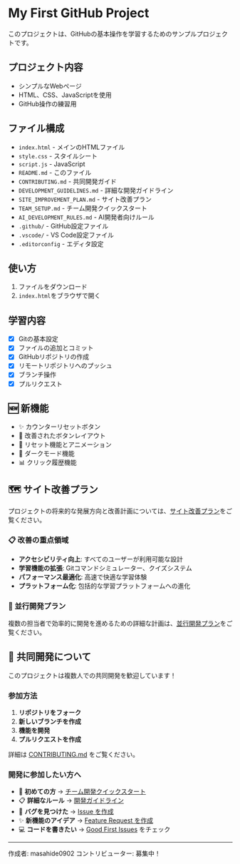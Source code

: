 # My First GitHub Project

このプロジェクトは、GitHubの基本操作を学習するためのサンプルプロジェクトです。

## プロジェクト内容

- シンプルなWebページ
- HTML、CSS、JavaScriptを使用
- GitHub操作の練習用

## ファイル構成

- `index.html` - メインのHTMLファイル
- `style.css` - スタイルシート
- `script.js` - JavaScript
- `README.md` - このファイル
- `CONTRIBUTING.md` - 共同開発ガイド
- `DEVELOPMENT_GUIDELINES.md` - 詳細な開発ガイドライン
- `SITE_IMPROVEMENT_PLAN.md` - サイト改善プラン
- `TEAM_SETUP.md` - チーム開発クイックスタート
- `AI_DEVELOPMENT_RULES.md` - AI開発者向けルール
- `.github/` - GitHub設定ファイル
- `.vscode/` - VS Code設定ファイル
- `.editorconfig` - エディタ設定

## 使い方

1. ファイルをダウンロード
2. `index.html`をブラウザで開く

## 学習内容

- [x] Gitの基本設定
- [x] ファイルの追加とコミット
- [x] GitHubリポジトリの作成
- [x] リモートリポジトリへのプッシュ
- [x] ブランチ操作
- [x] プルリクエスト

## 🆕 新機能

- ✨ カウンターリセットボタン
- 🎨 改善されたボタンレイアウト
- 🔄 リセット機能とアニメーション
- 🌙 ダークモード機能
- 📊 クリック履歴機能

## 🗺️ サイト改善プラン

プロジェクトの将来的な発展方向と改善計画については、[サイト改善プラン](SITE_IMPROVEMENT_PLAN.md)をご覧ください。

### 📋 改善の重点領域
- **アクセシビリティ向上**: すべてのユーザーが利用可能な設計
- **学習機能の拡張**: Gitコマンドシミュレーター、クイズシステム
- **パフォーマンス最適化**: 高速で快適な学習体験
- **プラットフォーム化**: 包括的な学習プラットフォームへの進化

### 🚀 並行開発プラン
複数の担当者で効率的に開発を進めるための詳細な計画は、[並行開発プラン](PARALLEL_DEVELOPMENT_PLAN.md)をご覧ください。

## 🤝 共同開発について

このプロジェクトは複数人での共同開発を歓迎しています！

### 参加方法
1. **リポジトリをフォーク**
2. **新しいブランチを作成**
3. **機能を開発**
4. **プルリクエストを作成**

詳細は [CONTRIBUTING.md](CONTRIBUTING.md) をご覧ください。

### 開発に参加したい方へ
- 🚀 **初めての方** → [チーム開発クイックスタート](TEAM_SETUP.md)
- 📋 **詳細なルール** → [開発ガイドライン](DEVELOPMENT_GUIDELINES.md)
- 🐛 **バグを見つけた** → [Issue を作成](../../issues/new?template=bug_report.md)
- ✨ **新機能のアイデア** → [Feature Request を作成](../../issues/new?template=feature_request.md)
- 💻 **コードを書きたい** → [Good First Issues](../../issues?q=is%3Aissue+is%3Aopen+label%3A%22good+first+issue%22) をチェック

---
作成者: masahide0902
コントリビューター: 募集中！
